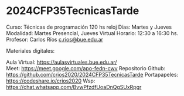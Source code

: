 # 2024CFP35TecnicasTarde

Curso:			  Técnicas de programación 120 hs reloj
Días: 			  Martes y Jueves
Modalidad:		Martes Presencial, Jueves Virtual
Horario: 		  12:30 a 16:30 hs.
Profesor: 		Carlos Ríos		c.rios@bue.edu.ar
	
			
Materiales digitales: 
		
Aula Virtual:			    https://aulasvirtuales.bue.edu.ar/	
Meet:					        https://meet.google.com/apo-fedn-cwv
Repositorio Github: 	https://github.com/crios2020/2024CFP35TecnicasTarde	
Portapapeles: 			  https://codeshare.io/crios2020
Wsp:					        https://chat.whatsapp.com/BvwPfzdfUoaDnQgSUxRpgr

